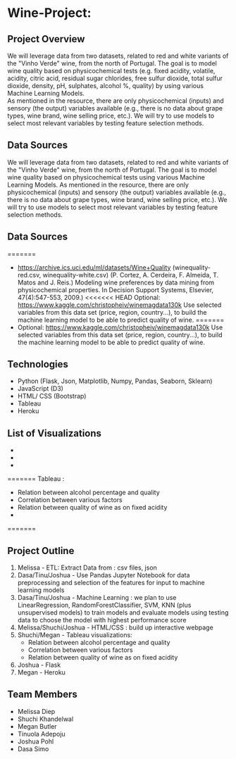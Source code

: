 # Wine-Project:
 

## Project Overview

We will leverage data from two datasets, related to red and white variants of the "Vinho Verde" wine, from the north of Portugal. The goal is to model wine quality based on physicochemical tests (e.g. fixed acidity,	volatile, acidity,	citric acid,	residual sugar	chlorides,	free sulfur dioxide,	total sulfur dioxide,	density,	pH,	sulphates,	alcohol	%, quality) by using various Machine Learning Models.  
As mentioned in the resource, there are only physicochemical (inputs) and sensory (the output) variables available (e.g., there is no data about grape types, wine brand, wine selling price, etc.).
We will try to use models to select most relevant variables by testing feature selection methods.

## Data Sources
We will leverage data from two datasets, related to red and white variants of the "Vinho Verde" wine, from the north of Portugal. The goal is to model wine quality based on physicochemical tests using various Machine Learning Models.
As mentioned in the resource, there are only physicochemical (inputs) and sensory (the output) variables available (e.g., there is no data about grape types, wine brand, wine selling price, etc.). We will try to use models to select most relevant variables by testing feature selection methods.

## Data Sources
=======
* https://archive.ics.uci.edu/ml/datasets/Wine+Quality (winequality-red.csv, winequality-white.csv)
(P. Cortez, A. Cerdeira, F. Almeida, T. Matos and J. Reis.)
Modeling wine preferences by data mining from physicochemical properties. In Decision Support Systems, 
Elsevier, 47(4):547-553, 2009.)
<<<<<<< HEAD
Optional: https://www.kaggle.com/christopheiv/winemagdata130k
Use selected variables from this data set (price, region, country...), to build the machine learning model to be able to predict quality of wine.
=======
* Optional: https://www.kaggle.com/christopheiv/winemagdata130k
Use selected variables from this data set (price, region, country...), to build the machine learning model to 
be able to predict quality of wine.

## Technologies

* Python (Flask, Json, Matplotlib, Numpy, Pandas, Seaborn, Sklearn)
* JavaScript (D3)
* HTML/ CSS (Bootstrap)
* Tableau
* Heroku



## List of Visualizations

*  
* 
* 
=======
Tableau :
* Relation between alcohol percentage and quality
* Correlation between various factors
* Relation between quality of wine as on fixed acidity
* 

=======

## Project Outline
1. Melissa - ETL: Extract Data from : csv files, json
2. Dasa/Tinu/Joshua - Use Pandas Jupyter Notebook for data preprocessing and selection of the features for input to machine learning models
3. Dasa/Tinu/Joshua - Machine Learning : we plan to use LinearRegression, RandomForestClassifier, SVM, KNN (plus unsupervised models) to train models and evaluate models using testing data to choose the model with highest performance score 
4. Melissa/Shuchi/Joshua - HTML/CSS : build up interactive webpage  
5. Shuchi/Megan - Tableau visualizations:
     * Relation between alcohol percentage and quality
     * Correlation between various factors
     * Relation between quality of wine as on fixed acidity
7. Joshua - Flask
8. Megan - Heroku 


## Team Members
* Melissa Diep
* Shuchi Khandelwal
* Megan Butler
* Tinuola Adepoju
* Joshua Pohl
* Dasa Simo
